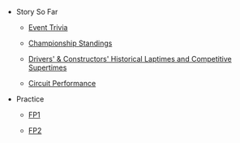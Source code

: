 * Story So Far

	* [Event Trivia](preview/story_so_far_trivia.md)

	* [Championship Standings](preview/story_so_far_standings.md)

	* [Drivers' & Constructors'  Historical Laptimes and Competitive Supertimes](preview/story_so_far_laptimes.md)

	* [Circuit Performance](preview/story_so_far_circuit_performance.md)

* Practice

	* [FP1](practice/practice_report_p1.md)

	* [FP2](practice/practice_report_p2.md)

